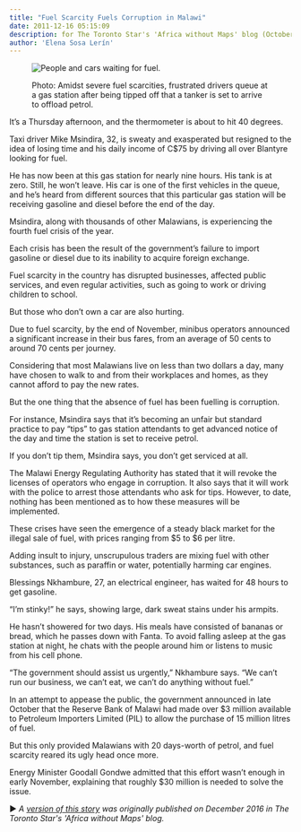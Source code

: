 ```yaml
---
title: "Fuel Scarcity Fuels Corruption in Malawi"
date: 2011-12-16 05:15:09
description: for The Toronto Star's 'Africa without Maps' blog (October 2011).
author: 'Elena Sosa Lerín'
--- 
```

<figure>
<img data-src="https://res.cloudinary.com/esarin72/image/upload/c_fill,q_auto:good,w_660/v1603411283/articles/gas-station-malawi_sefscm.jpg" loading="lazy" alt="People and cars waiting for fuel." class="lazyload">
<figcaption>
    <p><span class="thick">Photo:</span> Amidst severe fuel scarcities, frustrated drivers queue at a gas station after being tipped off that a tanker is set to arrive to offload petrol.</p>
</figcaption>
</figure>

It’s a Thursday afternoon, and the thermometer is about to hit 40 degrees.

Taxi driver Mike Msindira, 32, is sweaty and exasperated but resigned to the idea of losing time and his daily income of C$75 by driving all over Blantyre looking for fuel.

He has now been at this gas station for nearly nine hours. His tank is at zero. Still, he won’t leave. His car is one of the first vehicles in the queue, and he’s heard from different sources that this particular gas station will be receiving gasoline and diesel before the end of the day.

Msindira, along with thousands of other Malawians, is experiencing the fourth fuel crisis of the year.

Each crisis has been the result of the government’s failure to import gasoline or diesel due to its inability to acquire foreign exchange.

Fuel scarcity in the country has disrupted businesses, affected public services, and even regular activities, such as going to work or driving children to school.

But those who don’t own a car are also hurting.

Due to fuel scarcity, by the end of November, minibus operators announced a significant increase in their bus fares, from an average of 50 cents to around 70 cents per journey.

Considering that most Malawians live on less than two dollars a day, many have chosen to walk to and from their workplaces and homes, as they cannot afford to pay the new rates.

But the one thing that the absence of fuel has been fuelling is corruption.

For instance, Msindira says that it’s becoming an unfair but standard practice to pay “tips” to gas station attendants to get advanced notice of the day and time the station is set to receive petrol.

If you don’t tip them, Msindira says, you don’t get serviced at all.

The Malawi Energy Regulating Authority has stated that it will revoke the licenses of operators who engage in corruption. It also says that it will work with the police to arrest those attendants who ask for tips. However, to date, nothing has been mentioned as to how these measures will be implemented.

These crises have seen the emergence of a steady black market for the illegal sale of fuel, with prices ranging from $5 to $6 per litre.

Adding insult to injury, unscrupulous traders are mixing fuel with other substances, such as paraffin or water, potentially harming car engines.

Blessings Nkhambure, 27, an electrical engineer, has waited for 48 hours to get gasoline.

“I’m stinky!” he says, showing large, dark sweat stains under his armpits.

He hasn’t showered for two days. His meals have consisted of bananas or bread, which he passes down with Fanta. To avoid falling asleep at the gas station at night, he chats with the people around him or listens to music from his cell phone.

“The government should assist us urgently,” Nkhambure says. “We can’t run our business, we can’t eat, we can’t do anything without fuel.”

In an attempt to appease the public, the government announced in late October that the Reserve Bank of Malawi had made over $3 million available to Petroleum Importers Limited (PIL) to allow the purchase of 15 million litres of fuel.

But this only provided Malawians with 20 days-worth of petrol, and fuel scarcity reared its ugly head once more.

Energy Minister Goodall Gondwe admitted that this effort wasn’t enough in early November, explaining that roughly $30 million is needed to solve the issue.

<span role="img" aria-label="right-triangle" class="right-triangle">&#9658;</span><em> A <a href="https://thestar.blogs.com/africa/2011/12/fuel-scarcity-fuels-corruption-in-malawi.html" target="blank">version of this story</a> was originally published on December 2016 in The Toronto Star's 'Africa without Maps' blog.</em>

